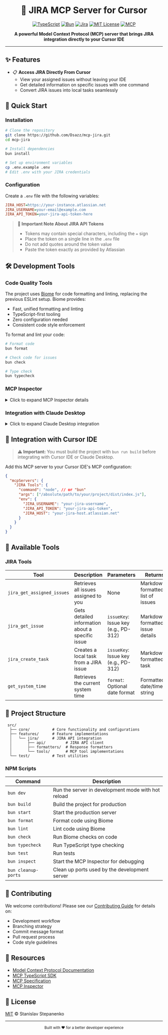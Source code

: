 <div align="center">

# 🔗 JIRA MCP Server for Cursor

[![TypeScript](https://img.shields.io/badge/TypeScript-007ACC?style=for-the-badge&logo=typescript&logoColor=white)](https://www.typescriptlang.org/)
[![Bun](https://img.shields.io/badge/Bun-000000?style=for-the-badge&logo=bun&logoColor=white)](https://bun.sh/)
[![Jira](https://img.shields.io/badge/Jira-0052CC?style=for-the-badge&logo=Jira&logoColor=white)](https://www.atlassian.com/software/jira)
[![MIT License](https://img.shields.io/badge/License-MIT-green.svg?style=for-the-badge)](https://opensource.org/licenses/MIT)
[![MCP](https://img.shields.io/badge/MCP-Model_Context_Protocol-blue?style=for-the-badge)](https://modelcontextprotocol.io)

<p align="center">
  <b>A powerful Model Context Protocol (MCP) server that brings JIRA integration directly to your Cursor IDE</b>
</p>

</div>

---

## ✨ Features

- 📋 **Access JIRA Directly From Cursor**
  - View your assigned issues without leaving your IDE
  - Get detailed information on specific issues with one command
  - Convert JIRA issues into local tasks seamlessly

## 🚀 Quick Start

### Installation

```bash
# Clone the repository
git clone https://github.com/Dsazz/mcp-jira.git
cd mcp-jira

# Install dependencies
bun install

# Set up environment variables
cp .env.example .env
# Edit .env with your JIRA credentials
```

### Configuration

Create a `.env` file with the following variables:

```ini
JIRA_HOST=https://your-instance.atlassian.net
JIRA_USERNAME=your-email@example.com
JIRA_API_TOKEN=your-jira-api-token-here
```

> **🔑 Important Note About JIRA API Tokens**
>
> - Tokens may contain special characters, including the `=` sign
> - Place the token on a single line in the `.env` file
> - Do not add quotes around the token value
> - Paste the token exactly as provided by Atlassian

## 🛠️ Development Tools

### Code Quality Tools

The project uses [Biome](https://biomejs.dev/) for code formatting and linting, replacing the previous ESLint setup. Biome provides:

- Fast, unified formatting and linting
- TypeScript-first tooling
- Zero configuration needed
- Consistent code style enforcement

To format and lint your code:

```bash
# Format code
bun format

# Check code for issues
bun check

# Type check
bun typecheck
```

### MCP Inspector

<details>
<summary>Click to expand MCP Inspector details</summary>

The MCP Inspector is a powerful tool for testing and debugging your MCP server.

```bash
# Run the inspector (no separate build step needed)
bun run inspect
```

The inspector automatically:

- Loads environment variables from `.env`
- Cleans up occupied ports (5175, 3002)
- Builds the project when needed
- Starts the MCP server with your configuration
- Launches the inspector UI

Visit the inspector at http://localhost:5175?proxyPort=3002

If you encounter port conflicts:

```bash
bun run cleanup-ports
```

#### Debugging with the Inspector

The inspector UI allows you to:

- View all available MCP capabilities
- Execute tools and examine responses
- Analyze the JSON communication
- Test with different parameters

For more details, see the [MCP Inspector GitHub repository](https://github.com/modelcontextprotocol/inspector).

</details>

### Integration with Claude Desktop

<details>
<summary>Click to expand Claude Desktop integration</summary>

Test your MCP server directly with Claude:

1. Build:

   ```bash
   bun run build  # You must build the project before running it
   ```

2. Configure Claude Desktop:

   ```bash
   nano ~/Library/Application\ Support/Claude/claude_desktop_config.json
   ```

3. Add the MCP configuration:

   ```json
   {
     "mcpServers": {
       "JIRA Tools": {
         "command": "node", //or "bun"
         "args": ["/absolute/path/to/your/project/dist/index.js"],
         "env": {
           "JIRA_USERNAME": "your-jira-username",
           "JIRA_API_TOKEN": "your-jira-api-token",
           "JIRA_HOST": "your-jira-host.atlassian.net"
         }
       }
     }
   }
   ```

4. Restart Claude Desktop and test with:
   ```
   What time is it right now?
   ```
   or
   ```
   Show me my assigned JIRA issues.
   ```

</details>

## 🔌 Integration with Cursor IDE

> **⚠️ Important:** You must build the project with `bun run build` before integrating with Cursor IDE or Claude Desktop.

Add this MCP server to your Cursor IDE's MCP configuration:

```json
{
  "mcpServers": {
    "JIRA Tools": {
      "command": "node", // or "bun"
      "args": ["/absolute/path/to/your/project/dist/index.js"],
      "env": {
        "JIRA_USERNAME": "your-jira-username",
        "JIRA_API_TOKEN": "your-jira-api-token",
        "JIRA_HOST": "your-jira-host.atlassian.net"
      }
    }
  }
}
```

## 🧰 Available Tools

### JIRA Tools

| Tool                       | Description                                      | Parameters                           | Returns                           |
| -------------------------- | ------------------------------------------------ | ------------------------------------ | --------------------------------- |
| `jira_get_assigned_issues` | Retrieves all issues assigned to you             | None                                 | Markdown-formatted list of issues |
| `jira_get_issue`           | Gets detailed information about a specific issue | `issueKey`: Issue key (e.g., PD-312) | Markdown-formatted issue details  |
| `jira_create_task`         | Creates a local task from a JIRA issue           | `issueKey`: Issue key (e.g., PD-312) | Markdown-formatted task           |
| `get_system_time`          | Retrieves the current system time                | `format`: Optional date format       | Formatted date/time string        |

## 📁 Project Structure

```
 src/
  ├── core/          # Core functionality and configurations
  ├── features/      # Feature implementations
  │   └── jira/      # JIRA API integration
  │       ├── api/         # JIRA API client
  │       ├── formatters/  # Response formatters
  │       └── tools/       # MCP tool implementations
  └── test/          # Test utilities
```

### NPM Scripts

| Command             | Description                                        |
| ------------------- | -------------------------------------------------- |
| `bun dev`           | Run the server in development mode with hot reload |
| `bun build`         | Build the project for production                   |
| `bun start`         | Start the production server                        |
| `bun format`        | Format code using Biome                            |
| `bun lint`          | Lint code using Biome                              |
| `bun check`         | Run Biome checks on code                           |
| `bun typecheck`     | Run TypeScript type checking                       |
| `bun test`          | Run tests                                          |
| `bun inspect`       | Start the MCP Inspector for debugging              |
| `bun cleanup-ports` | Clean up ports used by the development server      |

## 📝 Contributing

We welcome contributions! Please see our [Contributing Guide](CONTRIBUTING.md) for details on:

- Development workflow
- Branching strategy
- Commit message format
- Pull request process
- Code style guidelines

## 📘 Resources

- [Model Context Protocol Documentation](https://modelcontextprotocol.io)
- [MCP TypeScript SDK](https://github.com/modelcontextprotocol/typescript-sdk)
- [MCP Specification](https://spec.modelcontextprotocol.io/specification/)
- [MCP Inspector](https://github.com/modelcontextprotocol/inspector)

## 📄 License

[MIT](LICENSE) © Stanislav Stepanenko

---

<div align="center">
  <sub>Built with ❤️ for a better developer experience</sub>
</div>
